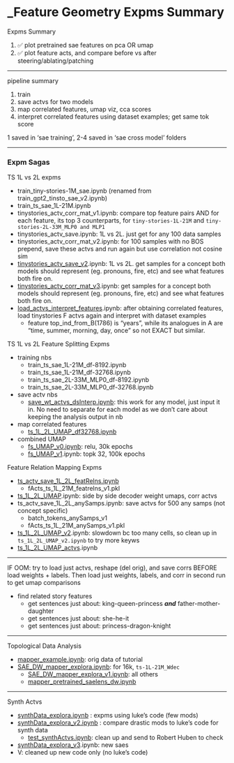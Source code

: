# _Feature Geometry Expms Summary

Expms Summary

1. ✅ plot pretrained sae features on pca OR umap
2. ✅ plot feature acts, and compare before vs after steering/ablating/patching

---

pipeline summary

1. train
2. save actvs for two models
3. map correlated features, umap viz, cca scores
4. interpret correlated features using dataset examples; get same tok score

1 saved in ‘sae training’, 2-4 saved in ‘sae cross model’ folders

---

### Expm Sagas

TS 1L vs 2L expms

- train_tiny-stories-1M_sae.ipynb (renamed from train_gpt2_tinsto_sae_v2.ipynb)
- train_ts_sae_1L-21M.ipynb
- tinystories_actv_corr_mat_v1.ipynb: compare top feature pairs AND for each feature, its top 3 counterparts, for `tiny-stories-1L-21M` and `tiny-stories-2L-33M_MLP0 and MLP1`
- tinystories_actv_save.ipynb: 1L vs 2L. just get for any 100 data samples
- tinystories_actv_corr_mat_v2.ipynb: for 100 samples with no BOS prepend, save these actvs and run again but use correlation not cosine sim
- [tinystories_actv_save_v2](https://colab.research.google.com/drive/1yB4-mBBpUIRwVCWCl9QoIPQbbAuTg4NT#scrollTo=GFApm9B6afEP&line=1&uniqifier=1).ipynb: 1L vs 2L. get samples for a concept both models should represent (eg. pronouns, fire, etc) and see what features both fire on.
- [tinystories_actv_corr_mat_v3](https://colab.research.google.com/drive/1F1-fHJJYNywejQg4EzO1_NCTdwoss13K).ipynb: get samples for a concept both models should represent (eg. pronouns, fire, etc) and see what features both fire on.
- [load_actvs_interpret_features](https://colab.research.google.com/drive/1qUNgjrK8l1JNbSde9PLT6tnm9vgwv-HL#scrollTo=NsN8cKw5mfuj).ipynb: after obtaining correlated features, load tinystories F actvs again and interpret with dataset examples
    - feature top_ind_from_B(1786) is “years”, while its analogues in A are “time, summer, morning, day, once” so not EXACT but similar.

TS 1L vs 2L Feature Splitting Expms

- training nbs
    - train_ts_sae_1L-21M_df-8192.ipynb
    - train_ts_sae_1L-21M_df-32768.ipynb
    - train_ts_sae_2L-33M_MLP0_df-8192.ipynb
    - train_ts_sae_2L-33M_MLP0_df-32768.ipynb
- save actv nbs
    - [save_wt_actvs_dsInterp.ipynb](https://colab.research.google.com/drive/1Bh10l4vTb_rrCUw-483RDGsWavigTcjl): this work for any model, just input it in. No need to separate for each model as we don’t care about keeping the analysis output in nb
- map correlated features
    - [ts_1L_2L_UMAP_df32768.ipynb](https://colab.research.google.com/drive/1dQPHGIpv0uHQt72rG-pMIB0b7z4nA0T_#scrollTo=-ZqeAFR6EEgs)
- combined UMAP
    - [fs_UMAP_v0.ipynb](https://colab.research.google.com/drive/1swzOhJPlBvZNQrZjBW6xZdYalAVkmZjh#scrollTo=HTJhjkZ1yVt4): relu, 30k epochs
    - [fs_UMAP_v1](https://colab.research.google.com/drive/1Ubxrtvycgo0NWr6svNQj93AKt2ZNT7ap).ipynb: topk 32, 100k epochs

Feature Relation Mapping Expms

- [ts_actv_save_1L_2L_featRelns.ipynb](https://colab.research.google.com/drive/1yxw5HJn2h9v4OpAkSdpHvKeAvR3CIpHE)
    - fActs_ts_1L_21M_featrelns_v1.pkl
- [ts_1L_2L_UMAP](https://colab.research.google.com/drive/1Cl7nohl7hyaKz17bHbrkDgkADf-0DPqZ#scrollTo=kUYRF57KNxrL).ipynb: side by side decoder weight umaps, corr actvs
- ts_actv_save_1L_2L_anySamps.ipynb: save actvs for 500 any samps (not concept specific)
    - batch_tokens_anySamps_v1
    - fActs_ts_1L_21M_anySamps_v1.pkl
- [ts_1L_2L_UMAP_v2](https://colab.research.google.com/drive/1M9Q5iDxnJl5SDI-n5CE4wnJrff-Wr293#scrollTo=CRcTQwEN0qia).ipynb: slowdown bc too many cells, so clean up in `ts_1L_2L_UMAP_v2.ipynb` to try more keyws
- [ts_1L_2L_UMAP_actvs](https://colab.research.google.com/drive/1b2vob-ZX8IRBWw-1XLPY1wTCCXYJfVpj#scrollTo=6CvQQSVdQvq5).ipynb

---

IF OOM: try to load just actvs, reshape (del orig), and save corrs BEFORE load weights  + labels. Then load just weights, labels, and corr in second run to get umap comparisons

- find related story features
    - get sentences just about: king-queen-princess ***and*** father-mother-daughter
    - get sentences just about: she-he-it
    - get sentences just about: princess-dragon-knight

---

Topological Data Analysis

- [mapper_example.ipynb](https://colab.research.google.com/drive/1qBX9sQ5iwlcX17lwrmiXl36Yzfg6hkNP#scrollTo=f_AY6TPyE3PC): orig data of tutorial
- [SAE_DW_mapper_explora.ipynb](https://colab.research.google.com/drive/1DFsPl7EFa0SDNjlopjKmtFTcV2PfvGmQ#scrollTo=NwyZqjVONo6H): for 16k, `ts-1L-21M_Wdec`
    - [SAE_DW_mapper_explora_v1.ipynb](https://colab.research.google.com/drive/1sbFaxO0tpWgGJIA4VZ0R8xL_Jzj-TjZL): all others
    - [mapper_pretrained_saelens_dw.ipynb](https://colab.research.google.com/drive/1Dj41zt3JLqxImeZub6w7XEI95Qj07KkS)

---

Synth Actvs

- [synthData_explora.ipynb](https://colab.research.google.com/drive/1lHOtRa8KHIZuqbetilKkZFypfHDnSz2M#scrollTo=PLIDVkYupqYY) : expms using luke’s code (few mods)
- [synthData_explora_v2.ipynb](https://colab.research.google.com/drive/1S9GlHc60Y_SD3EN4D27GBLSpGPPhrR-l#scrollTo=Tdr-XiFEGDgR) : compare drastic mods to luke’s code for synth data
    - [test_synthActvs.ipynb](https://colab.research.google.com/drive/16HzLfM-3OG_5AkPlkAz63fSltx85zRnB): clean up and send to Robert Huben to check
- [synthData_explora_v3](https://colab.research.google.com/drive/1g44mZQNDMx7RiUvvIeZkeSYmN1srD53U).ipynb: new saes
- V: cleaned up new code only (no luke’s code)